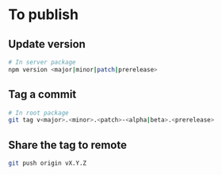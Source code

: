 # To publish

## Update version
```sh
# In server package
npm version <major|minor|patch|prerelease>
```

## Tag a commit
```sh
# In root package
git tag v<major>.<minor>.<patch>-<alpha|beta>.<prerelease>
```

## Share the tag to remote
```sh
git push origin vX.Y.Z
```